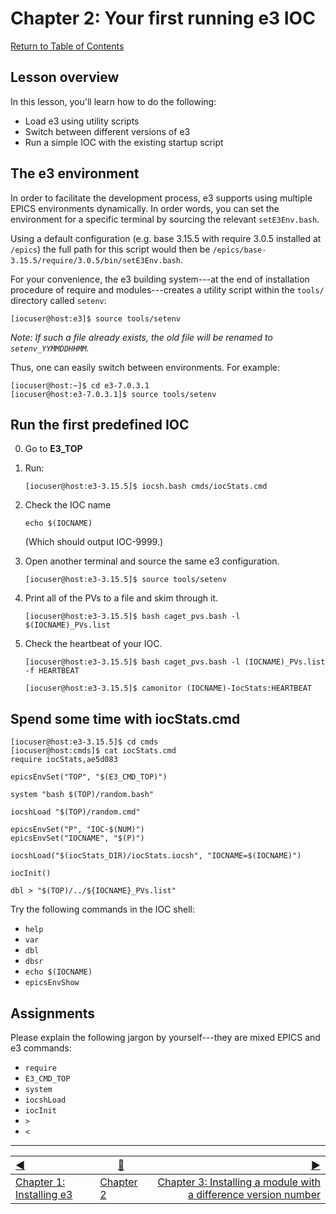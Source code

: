 # Chapter 2: Your first running e3 IOC

[Return to Table of Contents](README.md)

## Lesson overview

In this lesson, you'll learn how to do the following:
* Load e3 using utility scripts
* Switch between different versions of e3
* Run a simple IOC with the existing startup script

## The e3 environment

In order to facilitate the development process, e3 supports using multiple EPICS environments dynamically. In order words, you can set the environment for a specific terminal by sourcing the relevant `setE3Env.bash`.

Using a default configuration (e.g. base 3.15.5 with require 3.0.5 installed at `/epics`) the full path for this script would then be `/epics/base-3.15.5/require/3.0.5/bin/setE3Env.bash`.

For your convenience, the e3 building system---at the end of installation procedure of require and modules---creates a utility script within the `tools/` directory called `setenv`:

```console
[iocuser@host:e3]$ source tools/setenv
```

*Note: If such a file already exists, the old file will be renamed to `setenv_YYMMDDHHMM`.*

Thus, one can easily switch between environments. For example:

```console
[iocuser@host:~]$ cd e3-7.0.3.1
[iocuser@host:e3-7.0.3.1]$ source tools/setenv
```

## Run the first predefined IOC

0. Go to **E3_TOP**
1. Run:

   ```console
   [iocuser@host:e3-3.15.5]$ iocsh.bash cmds/iocStats.cmd 
   ```

2. Check the IOC name

   ```console
   echo $(IOCNAME)
   ```

   (Which should output IOC-9999.)

3. Open another terminal and source the same e3 configuration.

   ```console
   [iocuser@host:e3-3.15.5]$ source tools/setenv
   ```

4. Print all of the PVs to a file and skim through it.

   ```console
   [iocuser@host:e3-3.15.5]$ bash caget_pvs.bash -l $(IOCNAME)_PVs.list
   ```

5. Check the heartbeat of your IOC.

   ```console
   [iocuser@host:e3-3.15.5]$ bash caget_pvs.bash -l (IOCNAME)_PVs.list -f HEARTBEAT
   ```

   ```console
   [iocuser@host:e3-3.15.5]$ camonitor (IOCNAME)-IocStats:HEARTBEAT
   ```

## Spend some time with iocStats.cmd 

```console
[iocuser@host:e3-3.15.5]$ cd cmds
[iocuser@host:cmds]$ cat iocStats.cmd
require iocStats,ae5d083

epicsEnvSet("TOP", "$(E3_CMD_TOP)")

system "bash $(TOP)/random.bash"

iocshLoad "$(TOP)/random.cmd"

epicsEnvSet("P", "IOC-$(NUM)")
epicsEnvSet("IOCNAME", "$(P)")

iocshLoad("$(iocStats_DIR)/iocStats.iocsh", "IOCNAME=$(IOCNAME)")

iocInit()

dbl > "$(TOP)/../${IOCNAME}_PVs.list"
```

Try the following commands in the IOC shell:
- `help`
- `var`
- `dbl`
- `dbsr`
- `echo $(IOCNAME)`
- `epicsEnvShow`

## Assignments

Please explain the following jargon by yourself---they are mixed EPICS and e3 commands:

- `require`
- `E3_CMD_TOP`
- `system`
- `iocshLoad`
- `iocInit`
- `>`
- `<` 


------------------
[:arrow_backward:](chapter1.md)  | [:arrow_up_small:](chapter2.md)  | [:arrow_forward:](chapter3.md)
:--- | --- |---: 
[Chapter 1: Installing e3](chapter1.md) | [Chapter 2](chapter2.md) | [Chapter 3: Installing a module with a difference version number](chapter3.md)
